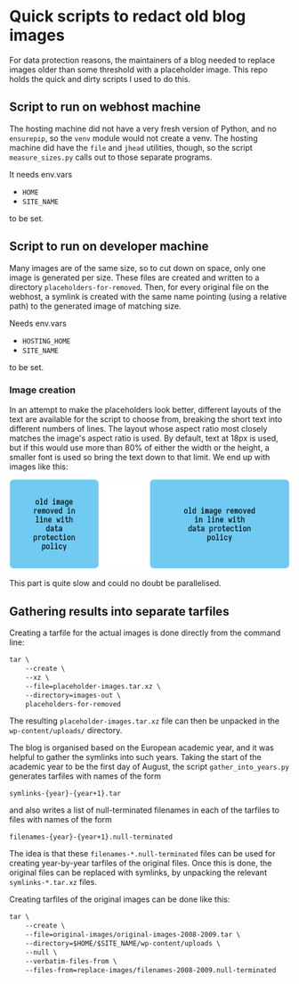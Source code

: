 # Quick scripts to redact old blog images

For data protection reasons, the maintainers of a blog needed to
replace images older than some threshold with a placeholder image.
This repo holds the quick and dirty scripts I used to do this.


## Script to run on webhost machine

The hosting machine did not have a very fresh version of Python, and
no `ensurepip`, so the `venv` module would not create a venv.  The
hosting machine did have the `file` and `jhead` utilities, though, so
the script `measure_sizes.py` calls out to those separate programs.

It needs env.vars

* `HOME`
* `SITE_NAME`

to be set.


## Script to run on developer machine

Many images are of the same size, so to cut down on space, only one
image is generated per size.  These files are created and written to a
directory `placeholders-for-removed`.  Then, for every original file
on the webhost, a symlink is created with the same name pointing
(using a relative path) to the generated image of matching size.

Needs env.vars

* `HOSTING_HOME`
* `SITE_NAME`

to be set.

### Image creation

In an attempt to make the placeholders look better, different layouts
of the text are available for the script to choose from, breaking the
short text into different numbers of lines.  The layout whose aspect
ratio most closely matches the image's aspect ratio is used.  By
default, text at 18px is used, but if this would use more than 80% of
either the width or the height, a smaller font is used so bring the
text down to that limit.  We end up with images like this:

![Examples of placeholder images](two-examples.png)

This part is quite slow and could no doubt be parallelised.


## Gathering results into separate tarfiles

Creating a tarfile for the actual images is done directly from the
command line:

``` shell
tar \
    --create \
    --xz \
    --file=placeholder-images.tar.xz \
    --directory=images-out \
    placeholders-for-removed
```

The resulting `placeholder-images.tar.xz` file can then be unpacked in
the `wp-content/uploads/` directory.

The blog is organised based on the European academic year, and it was
helpful to gather the symlinks into such years.  Taking the start of
the academic year to be the first day of August, the script
`gather_into_years.py` generates tarfiles with names of the form

``` text
symlinks-{year}-{year+1}.tar
```

and also writes a list of null-terminated filenames in each of the
tarfiles to files with names of the form

``` text
filenames-{year}-{year+1}.null-terminated
```

The idea is that these `filenames-*.null-terminated` files can be used
for creating year-by-year tarfiles of the original files.  Once this
is done, the original files can be replaced with symlinks, by
unpacking the relevant `symlinks-*.tar.xz` files.

Creating tarfiles of the original images can be done like this:

``` shell
tar \
    --create \
    --file=original-images/original-images-2008-2009.tar \
    --directory=$HOME/$SITE_NAME/wp-content/uploads \
    --null \
    --verbatim-files-from \
    --files-from=replace-images/filenames-2008-2009.null-terminated
```
